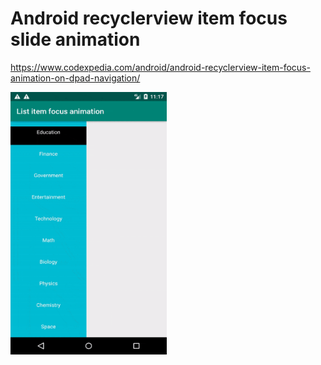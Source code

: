 # Android recyclerview item focus slide animation 

https://www.codexpedia.com/android/android-recyclerview-item-focus-animation-on-dpad-navigation/

<img src="https://github.com/codexpedia/android_recyclerview_item_focus_animation/blob/master/captures/selection-animation.gif" width="250" height="420" />

